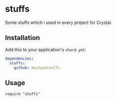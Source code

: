 # stuffs

Some stuffs which i used in every project for Crystal.

## Installation


Add this to your application's `shard.yml`:

```yaml
dependencies:
  stuffs:
    github: kostya/stuffs
```


## Usage


```crystal
require "stuffs"
```
